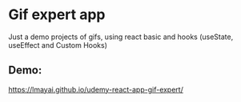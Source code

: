 # Gif expert app

Just a demo projects of gifs, using react basic and hooks (useState, useEffect and Custom Hooks)

## Demo: 

https://lmayai.github.io/udemy-react-app-gif-expert/